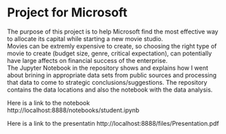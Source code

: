 # Project for Microsoft

The purpose of this project is to help Microsoft find the most effective way to allocate its capital while starting a new movie studio.  
Movies can be extremly expensive to create, so choosing the right type of movie to create (budget size, genre, critical expectation), can potentially have large affects on financial success of the enterprise.   
The Jupyter Notebook in the repository shows and explains how I went about brining in appropriate data sets from public sources and processing that data to come to strategic conclusions/suggestions. 
The repository contains the data locations and also the notebook with the data analysis.  

Here is a link to the notebook http://localhost:8888/notebooks/student.ipynb

Here is a link to the presentatin http://localhost:8888/files/Presentation.pdf



